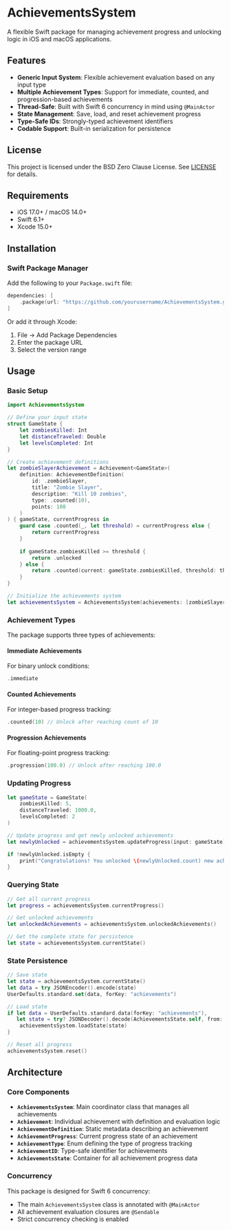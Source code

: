 # AchievementsSystem

A flexible Swift package for managing achievement progress and unlocking logic in iOS and macOS applications.

## Features

- **Generic Input System**: Flexible achievement evaluation based on any input type
- **Multiple Achievement Types**: Support for immediate, counted, and progression-based achievements
- **Thread-Safe**: Built with Swift 6 concurrency in mind using `@MainActor`
- **State Management**: Save, load, and reset achievement progress
- **Type-Safe IDs**: Strongly-typed achievement identifiers
- **Codable Support**: Built-in serialization for persistence

## License

This project is licensed under the BSD Zero Clause License. See [LICENSE](LICENSE) for details.

## Requirements

- iOS 17.0+ / macOS 14.0+
- Swift 6.1+
- Xcode 15.0+

## Installation

### Swift Package Manager

Add the following to your `Package.swift` file:

```swift
dependencies: [
    .package(url: "https://github.com/yourusername/AchievementsSystem.git", from: "1.0.0")
]
```

Or add it through Xcode:
1. File → Add Package Dependencies
2. Enter the package URL
3. Select the version range

## Usage

### Basic Setup

```swift
import AchievementsSystem

// Define your input state
struct GameState {
    let zombiesKilled: Int
    let distanceTraveled: Double
    let levelsCompleted: Int
}

// Create achievement definitions
let zombieSlayerAchievement = Achievement<GameState>(
    definition: AchievementDefinition(
        id: .zombieSlayer,
        title: "Zombie Slayer",
        description: "Kill 10 zombies",
        type: .counted(10),
        points: 100
    )
) { gameState, currentProgress in
    guard case .counted(_, let threshold) = currentProgress else {
        return currentProgress
    }
    
    if gameState.zombiesKilled >= threshold {
        return .unlocked
    } else {
        return .counted(current: gameState.zombiesKilled, threshold: threshold)
    }
}

// Initialize the achievements system
let achievementsSystem = AchievementsSystem(achievements: [zombieSlayerAchievement])
```

### Achievement Types

The package supports three types of achievements:

#### Immediate Achievements
For binary unlock conditions:

```swift
.immediate
```

#### Counted Achievements
For integer-based progress tracking:

```swift
.counted(10) // Unlock after reaching count of 10
```

#### Progression Achievements
For floating-point progress tracking:

```swift
.progression(100.0) // Unlock after reaching 100.0
```

### Updating Progress

```swift
let gameState = GameState(
    zombiesKilled: 5,
    distanceTraveled: 1000.0,
    levelsCompleted: 2
)

// Update progress and get newly unlocked achievements
let newlyUnlocked = achievementsSystem.updateProgress(input: gameState)

if !newlyUnlocked.isEmpty {
    print("Congratulations! You unlocked \(newlyUnlocked.count) new achievements!")
}
```

### Querying State

```swift
// Get all current progress
let progress = achievementsSystem.currentProgress()

// Get unlocked achievements
let unlockedAchievements = achievementsSystem.unlockedAchievements()

// Get the complete state for persistence
let state = achievementsSystem.currentState()
```

### State Persistence

```swift
// Save state
let state = achievementsSystem.currentState()
let data = try JSONEncoder().encode(state)
UserDefaults.standard.set(data, forKey: "achievements")

// Load state
if let data = UserDefaults.standard.data(forKey: "achievements"),
   let state = try? JSONDecoder().decode(AchievementsState.self, from: data) {
    achievementsSystem.loadState(state)
}

// Reset all progress
achievementsSystem.reset()
```

## Architecture

### Core Components

- **`AchievementsSystem`**: Main coordinator class that manages all achievements
- **`Achievement`**: Individual achievement with definition and evaluation logic
- **`AchievementDefinition`**: Static metadata describing an achievement
- **`AchievementProgress`**: Current progress state of an achievement
- **`AchievementType`**: Enum defining the type of progress tracking
- **`AchievementID`**: Type-safe identifier for achievements
- **`AchievementsState`**: Container for all achievement progress data

### Concurrency

This package is designed for Swift 6 concurrency:
- The main `AchievementsSystem` class is annotated with `@MainActor`
- All achievement evaluation closures are `@Sendable`
- Strict concurrency checking is enabled
